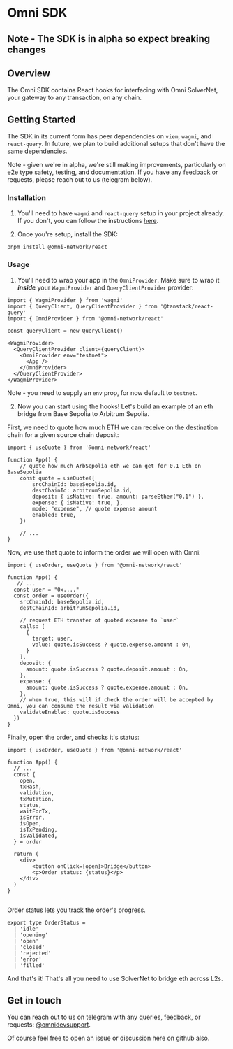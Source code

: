 # Omni SDK

## Note - The SDK is in alpha so expect breaking changes

## Overview

The Omni SDK contains React hooks for interfacing with Omni SolverNet, your gateway to any transaction, on any chain.

## Getting Started

The SDK in its current form has peer dependencies on `viem`, `wagmi`, and `react-query`. In future, we plan to build additional setups that don't have the same dependencies.

Note - given we're in alpha, we're still making improvements, particularly on e2e type safety, testing, and documentation. If you have any feedback or requests, please reach out to us (telegram below).

### Installation

1. You'll need to have `wagmi` and `react-query` setup in your project already. If you don't, you can follow the instructions [here](https://wagmi.sh/react/getting-started).

2. Once you're setup, install the SDK:
```bash
pnpm install @omni-network/react
```

### Usage

1. You'll need to wrap your app in the `OmniProvider`. Make sure to wrap it **_inside_** your `WagmiProvider` and `QueryClientProvider` provider:

```tsx
import { WagmiProvider } from 'wagmi'
import { QueryClient, QueryClientProvider } from '@tanstack/react-query'
import { OmniProvider } from '@omni-network/react'

const queryClient = new QueryClient()

<WagmiProvider>
  <QueryClientProvider client={queryClient}>
    <OmniProvider env="testnet">
      <App />
    </OmniProvider>
  </QueryClientProvider>
</WagmiProvider>
```

Note - you need to supply an `env` prop, for now default to `testnet`.

2. Now you can start using the hooks! Let's build an example of an eth bridge from Base Sepolia to Arbitrum Sepolia.

First, we need to quote how much ETH we can receive on the destination chain for a given source chain deposit:

```tsx
import { useQuote } from '@omni-network/react'

function App() {
    // quote how much ArbSepolia eth we can get for 0.1 Eth on BaseSepolia
    const quote = useQuote({
        srcChainId: baseSepolia.id,
        destChainId: arbitrumSepolia.id,
        deposit: { isNative: true, amount: parseEther("0.1") },
        expense: { isNative: true, },
        mode: "expense", // quote expense amount
        enabled: true,
    })

    // ...
}
```

Now, we use that quote to inform the order we will open with Omni:

```tsx
import { useOrder, useQuote } from '@omni-network/react'

function App() {
   // ...
  const user = "0x...."
  const order = useOrder({
    srcChainId: baseSepolia.id,
    destChainId: arbitrumSepolia.id,

    // request ETH transfer of quoted expense to `user`
    calls: [
      {
        target: user,
        value: quote.isSuccess ? quote.expense.amount : 0n,
      }
    ],
    deposit: {
      amount: quote.isSuccess ? quote.deposit.amount : 0n,
    },
    expense: {
      amount: quote.isSuccess ? quote.expense.amount : 0n,
    },
    // when true, this will if check the order will be accepted by Omni, you can consume the result via validation
    validateEnabled: quote.isSuccess
  })
}

```

Finally, open the order, and checks it's status:

```tsx
import { useOrder, useQuote } from '@omni-network/react'

function App() {
  // ...
  const {
    open,
    txHash,
    validation,
    txMutation,
    status,
    waitForTx,
    isError,
    isOpen,
    isTxPending,
    isValidated,
  } = order

  return (
    <div>
        <button onClick={open}>Bridge</button>
        <p>Order status: {status}</p>
    </div>
  )
}


```

Order status lets you track the order's progress.

```tsx
export type OrderStatus =
  | 'idle'
  | 'opening'
  | 'open'
  | 'closed'
  | 'rejected'
  | 'error'
  | 'filled'
```

And that's it! That's all you need to use SolverNet to bridge eth across L2s.

## Get in touch

You can reach out to us on telegram with any queries, feedback, or requests: [@omnidevsupport](https://t.me/omnidevsupport).

Of course feel free to open an issue or discussion here on github also.
